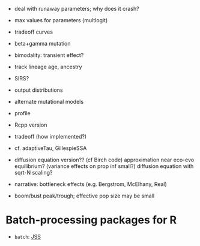 - deal with runaway parameters; why does it crash?
- max values for parameters (multlogit)
- tradeoff curves
- beta+gamma mutation

- bimodality: transient effect?
- track lineage age, ancestry
- SIRS?
- output distributions
- alternate mutational models
- profile
- Rcpp version
- tradeoff (how implemented?)
- cf. adaptiveTau, GillespieSSA
- diffusion equation version??
  (cf Birch code)
  approximation near eco-evo equilibrium?
    (variance effects on prop inf small?)
  diffusion equation with sqrt-N scaling?
- narrative: bottleneck effects (e.g. Bergstrom, McElhany, Real)
- boom/bust peak/trough; effective pop size may be small


# Batch-processing packages for R

- `batch`: [JSS](http://www.jstatsoft.org/v39/c01/)
